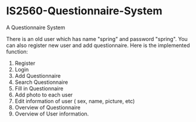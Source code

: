 # IS2560-Questionnaire-System
A Questionnaire System

There is an old user which has name "spring" and password "spring".
You can also register new user and add questionnaire.
Here is the implemented function:
1. Register
2. Login
3. Add Questionnaire
4. Search Questionnaire
5. Fill in Questionnaire
6. Add photo to each user
7. Edit information of user ( sex, name, picture, etc)
8. Overview of Questionnaire
9. Overview of User information.


